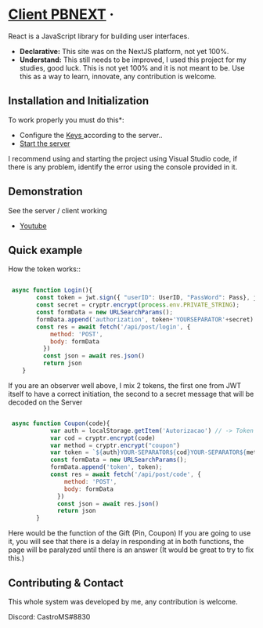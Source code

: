 # [Client PBNEXT](https://reactjs.org/) &middot;

React is a JavaScript library for building user interfaces.

* **Declarative:** This site was on the NextJS platform, not yet 100%.
* **Understand:** This still needs to be improved, I used this project for my studies, good luck. This is not yet 100% and it is not meant to be. Use this as a way to learn, innovate, any contribution is welcome.

## Installation and Initialization

To work properly you must do this*:

* Configure the [Keys ](https://reactjs.org/docs/getting-started.html#online-playgrounds) according to the server..
* [Start the server](https://github.com/skillerm/server-pbnext)

I recommend using and starting the project using Visual Studio code, if there is any problem, identify the error using the console provided in it.

## Demonstration

See the server / client working

* [Youtube](https://www.youtube.com/channel/UCpdcj-bWKXdt7yC8HtBLaTg)


## Quick example

How the token works::

```jsx

 async function Login(){
        const token = jwt.sign({ "userID": UserID, "PassWord": Pass}, jwtSecret, { expiresIn: 60 })
        const secret = cryptr.encrypt(process.env.PRIVATE_STRING);
        const formData = new URLSearchParams();
        formData.append('authorization', token+'YOURSEPARATOR'+secret)
        const res = await fetch('/api/post/login', {
            method: 'POST',
            body: formData
          })
          const json = await res.json()
          return json
    }

```

If you are an observer well above, I mix 2 tokens, the first one from JWT itself to have a correct initiation, the second to a secret message that will be decoded on the Server

```jsx

 async function Coupon(code){
			var auth = localStorage.getItem('Autorizacao') // -> Token of logged in user
			var cod = cryptr.encrypt(code)
			var method = cryptr.encrypt("coupon")
			var token = `${auth}YOUR-SEPARATOR${cod}YOUR-SEPARATOR${method}`
			const formData = new URLSearchParams();
			formData.append('token', token);
			const res = await fetch('/api/post/code', {
				method: 'POST',
				body: formData
			  })
			  const json = await res.json()
			  return json
		}

```

Here would be the function of the Gift (Pin, Coupon)
If you are going to use it, you will see that there is a delay in responding at in both functions, the page will be paralyzed until there is an answer
(It would be great to try to fix this.)


## Contributing & Contact

This whole system was developed by me, any contribution is welcome.

Discord: CastroMS#8830
